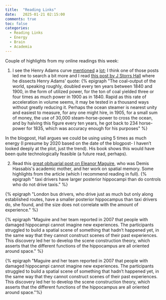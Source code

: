 ```yaml
---
title:  "Reading Links"
date:   2025-01-21 02:15:00
comments: true
toc: false
categories:
  - Reading Links
  - Energy
  - Brain
  - Academia
---
```


Couple of highlights from my online readings this week:
1. I see the Henry Adams curve [mentioned](https://worksinprogress.co/issue/interview-jstorrshall/) a [lot](https://worksinprogress.co/issue/making-energy-too-cheap-to-meter/); I think one of those posts led me to search a bit more and I read [this post by J Storrs Hall](https://wimflyc.blogspot.com/2021/01/the-henry-adams-curve-closer-look.html) where he dissects Henry Adams’ quote:
{% epigraph "The coal-output of the world, speaking roughly, doubled every ten years between 1840 and 1900, in the form of utilized power, for the ton of coal yielded three or four times as much power in 1900 as in 1840. Rapid as this rate of acceleration in volume seems, it may be tested in a thousand ways without greatly reducing it. Perhaps the ocean steamer is nearest unity and easiest to measure, for any one might hire, in 1905, for a small sum of money, the use of 30,000 steam-horse-power to cross the ocean, and by halving this figure every ten years, he got back to 234 horse-power for 1835, which was accuracy enough for his purposes" %}

In the blogpost, Hall argues we could be using using 5 times as much energy (I presume by 2020 based on the date of the blogpost- I haven’t looked deeply at the plot, just the trend). His book shows this would have been quite technologically feasible (a future read, perhaps).

2. Read this [great obituarial post on Eleanor Maguire](https://www.thetransmitter.org/memory/remembering-eleanor-maguire-trailblazer-of-human-memory/), who was Demis Hassabis's academic mother, and her work on spatial memory. Some highlights from the article (which I recommend reading in full).
{% epigraph " taxi drivers have larger posterior hippocampi than do controls who do not drive taxis." %}

{% epigraph "London bus drivers, who drive just as much but only along established routes, have a smaller posterior hippocampus than taxi drivers do, she found, and the size does not correlate with the amount of experience." %}

{% epigraph "Maguire and her team reported in 2007 that people with damaged hippocampi cannot imagine new experiences. The participants struggled to build a spatial scene of something that hadn’t happened yet, in the same way that they cannot construct scenes of their past experiences. This discovery led her to develop the scene construction theory, which asserts that the different functions of the hippocampus are all oriented around space." %}

{% epigraph "Maguire and her team reported in 2007 that people with damaged hippocampi cannot imagine new experiences. The participants struggled to build a spatial scene of something that hadn’t happened yet, in the same way that they cannot construct scenes of their past experiences. This discovery led her to develop the scene construction theory, which asserts that the different functions of the hippocampus are all oriented around space."%}

